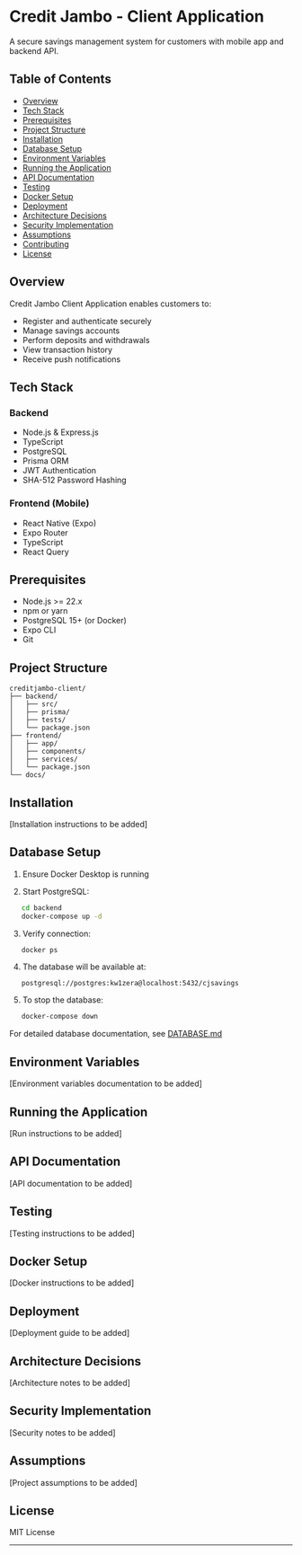 # Credit Jambo - Client Application

A secure savings management system for customers with mobile app and backend API.

## Table of Contents

- [Overview](#overview)
- [Tech Stack](#tech-stack)
- [Prerequisites](#prerequisites)
- [Project Structure](#project-structure)
- [Installation](#installation)
- [Database Setup](#database-setup)
- [Environment Variables](#environment-variables)
- [Running the Application](#running-the-application)
- [API Documentation](#api-documentation)
- [Testing](#testing)
- [Docker Setup](#docker-setup)
- [Deployment](#deployment)
- [Architecture Decisions](#architecture-decisions)
- [Security Implementation](#security-implementation)
- [Assumptions](#assumptions)
- [Contributing](#contributing)
- [License](#license)

## Overview

Credit Jambo Client Application enables customers to:
- Register and authenticate securely
- Manage savings accounts
- Perform deposits and withdrawals
- View transaction history
- Receive push notifications

## Tech Stack

### Backend
- Node.js & Express.js
- TypeScript
- PostgreSQL
- Prisma ORM
- JWT Authentication
- SHA-512 Password Hashing

### Frontend (Mobile)
- React Native (Expo)
- Expo Router
- TypeScript
- React Query

## Prerequisites

- Node.js >= 22.x
- npm or yarn
- PostgreSQL 15+ (or Docker)
- Expo CLI
- Git

## Project Structure
```
creditjambo-client/
├── backend/
│   ├── src/
│   ├── prisma/
│   ├── tests/
│   └── package.json
├── frontend/
│   ├── app/
│   ├── components/
│   ├── services/
│   └── package.json
└── docs/
```

## Installation

[Installation instructions to be added]

## Database Setup

1. Ensure Docker Desktop is running

2. Start PostgreSQL:
```bash
   cd backend
   docker-compose up -d
```

3. Verify connection:
```bash
   docker ps
```

4. The database will be available at:
```
   postgresql://postgres:kw1zera@localhost:5432/cjsavings
```

5. To stop the database:
```bash
   docker-compose down
```

For detailed database documentation, see [DATABASE.md](backend/docs/DATABASE.MD)

## Environment Variables

[Environment variables documentation to be added]

## Running the Application

[Run instructions to be added]

## API Documentation

[API documentation to be added]

## Testing

[Testing instructions to be added]

## Docker Setup

[Docker instructions to be added]

## Deployment

[Deployment guide to be added]

## Architecture Decisions

[Architecture notes to be added]

## Security Implementation

[Security notes to be added]

## Assumptions

[Project assumptions to be added]

## License

MIT License

---